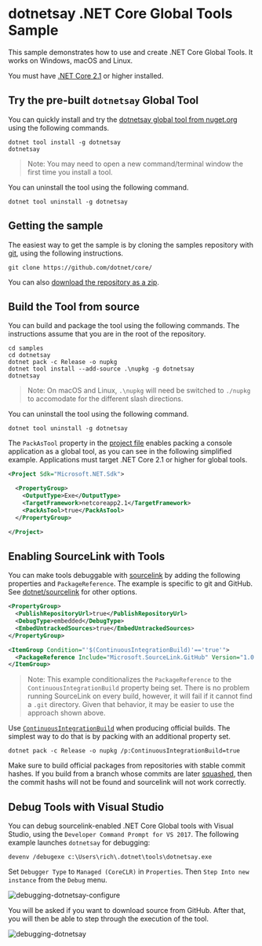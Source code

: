 # dotnetsay .NET Core Global Tools Sample

This sample demonstrates how to use and create .NET Core Global Tools. It works on Windows, macOS and Linux.

You must have [.NET Core 2.1](https://dotnet.microsoft.com/download/dotnet-core/2.1) or higher installed.

## Try the pre-built `dotnetsay` Global Tool

You can quickly install and try the [dotnetsay global tool from nuget.org](https://www.nuget.org/packages/dotnetsay/) using the following commands.

```console
dotnet tool install -g dotnetsay
dotnetsay
```

> Note: You may need to open a new command/terminal window the first time you install a tool.

You can uninstall the tool using the following command.

```console
dotnet tool uninstall -g dotnetsay
```

## Getting the sample

The easiest way to get the sample is by cloning the samples repository with [git](https://git-scm.com/downloads), using the following instructions.

```console
git clone https://github.com/dotnet/core/
```

You can also [download the repository as a zip](https://github.com/dotnet/core/archive/master.zip).

## Build the Tool from source

You can build and package the tool using the following commands. The instructions assume that you are in the root of the repository.

```console
cd samples
cd dotnetsay
dotnet pack -c Release -o nupkg
dotnet tool install --add-source .\nupkg -g dotnetsay
dotnetsay
```

> Note: On macOS and Linux, `.\nupkg` will need be switched to `./nupkg` to accomodate for the different slash directions.

You can uninstall the tool using the following command.

```console
dotnet tool uninstall -g dotnetsay
```

The `PackAsTool` property in the [project file](dotnetsay.csproj) enables packing a console application as a global tool, as you can see in the following simplified example. Applications must target .NET Core 2.1 or higher for global tools.

```xml
<Project Sdk="Microsoft.NET.Sdk">

  <PropertyGroup>
    <OutputType>Exe</OutputType>
    <TargetFramework>netcoreapp2.1</TargetFramework>
    <PackAsTool>true</PackAsTool>
  </PropertyGroup>

</Project>
```

## Enabling SourceLink with Tools

You can make tools debuggable with [sourcelink](https://github.com/dotnet/sourcelink) by adding the following properties and `PackageReference`. The example is specific to git and GitHub. See [dotnet/sourcelink](https://github.com/dotnet/sourcelink) for other options.

```xml
<PropertyGroup>
  <PublishRepositoryUrl>true</PublishRepositoryUrl>
  <DebugType>embedded</DebugType>
  <EmbedUntrackedSources>true</EmbedUntrackedSources>
</PropertyGroup>

<ItemGroup Condition="'$(ContinuousIntegrationBuild)'=='true'">
  <PackageReference Include="Microsoft.SourceLink.GitHub" Version="1.0.0" PrivateAssets="All"/>
</ItemGroup>
```

> Note: This example conditionalizes the `PackageReference` to the `ContinuousIntegrationBuild` property being set. There is no problem running SourceLink on every build, however, it will fail if it cannot find a `.git` directory. Given that behavior, it may be easier to use the approach shown above.

Use [`ContinuousIntegrationBuild`](https://github.com/dotnet/sourcelink/blob/master/docs/README.md#continuousintegrationbuild) when producing official builds. The simplest way to do that is by packing with an additional property set.

```console
dotnet pack -c Release -o nupkg /p:ContinuousIntegrationBuild=true
```

Make sure to build official packages from repositories with stable commit hashes. If you build from a branch whose commits are later [squashed](https://help.github.com/articles/about-pull-request-merges/), then the commit hashs will not be found and sourcelink will not work correctly.

## Debug Tools with Visual Studio

You can debug sourcelink-enabled .NET Core Global tools with Visual Studio, using the `Developer Command Prompt for VS 2017`. The following example launches `dotnetsay` for debugging:

```console
devenv /debugexe c:\Users\rich\.dotnet\tools\dotnetsay.exe
```

Set `Debugger Type` to `Managed (CoreCLR)` in `Properties`. Then `Step Into new instance` from the `Debug` menu.

![debugging-dotnetsay-configure](https://user-images.githubusercontent.com/2608468/40098555-db8cd828-5890-11e8-9549-b3bb1746c187.png)

You will be asked if you want to download source from GitHub. After that, you will then be able to step through the execution of the tool. 

![debugging-dotnetsay](https://user-images.githubusercontent.com/2608468/40098638-5a2be8b8-5891-11e8-83e7-905aa445c2fe.png)
